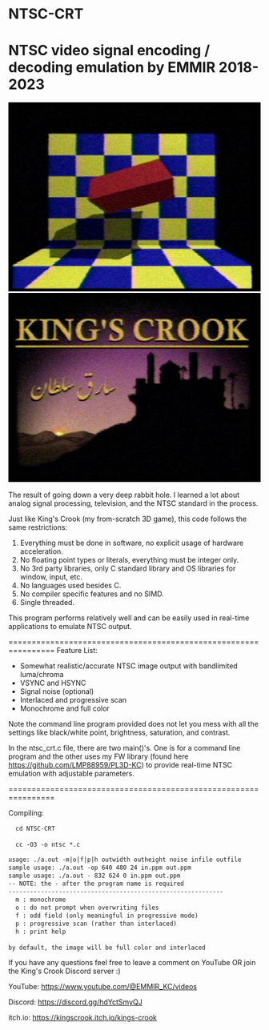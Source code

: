 # NTSC-CRT
NTSC video signal encoding / decoding emulation by EMMIR 2018-2023
================================================================

![alt text](/scube.png?raw=true)
![alt text](/kc.png?raw=true)

The result of going down a very deep rabbit hole.
I learned a lot about analog signal processing, television, and the NTSC standard in the process.

Just like King's Crook (my from-scratch 3D game), this code follows the same restrictions:

1. Everything must be done in software, no explicit usage of hardware acceleration.
2. No floating point types or literals, everything must be integer only.
3. No 3rd party libraries, only C standard library and OS libraries for window, input, etc.
4. No languages used besides C.
5. No compiler specific features and no SIMD.
6. Single threaded.

This program performs relatively well and can be easily used in real-time applications
to emulate NTSC output.

================================================================
Feature List:

- Somewhat realistic/accurate NTSC image output with bandlimited luma/chroma
- VSYNC and HSYNC
- Signal noise (optional)
- Interlaced and progressive scan
- Monochrome and full color

Note the command line program provided does not let you mess with all the settings
like black/white point, brightness, saturation, and contrast.

In the ntsc_crt.c file, there are two main()'s.
One is for a command line program and the other uses my FW library (found here https://github.com/LMP88959/PL3D-KC)
to provide real-time NTSC emulation with adjustable parameters.

================================================================

Compiling:
```
  cd NTSC-CRT
  
  cc -O3 -o ntsc *.c

```

```
usage: ./a.out -m|o|f|p|h outwidth outheight noise infile outfile
sample usage: ./a.out -op 640 480 24 in.ppm out.ppm
sample usage: ./a.out - 832 624 0 in.ppm out.ppm
-- NOTE: the - after the program name is required
------------------------------------------------------------
  m : monochrome
  o : do not prompt when overwriting files
  f : odd field (only meaningful in progressive mode)
  p : progressive scan (rather than interlaced)
  h : print help

by default, the image will be full color and interlaced
```
If you have any questions feel free to leave a comment on YouTube OR
join the King's Crook Discord server :)

YouTube: https://www.youtube.com/@EMMIR_KC/videos

Discord: https://discord.gg/hdYctSmyQJ

itch.io: https://kingscrook.itch.io/kings-crook
